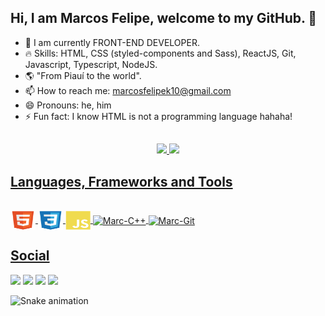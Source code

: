 ## Hi, I am Marcos Felipe, welcome to my GitHub. 🎯

- 🔭 I am currently FRONT-END DEVELOPER.  
- 🔥 Skills: HTML, CSS (styled-components and Sass), ReactJS, Git, Javascript, Typescript, NodeJS.  
- 🌎 "From Piauí to the world".
- 📫 How to reach me: marcosfelipek10@gmail.com
- 😄 Pronouns: he, him
- ⚡ Fun fact: I know HTML is not a programming language hahaha!

##

<div align="center">
  <a href="https://github.com/marclipe">
  <img height="180em" src="https://github-readme-stats.vercel.app/api?username=marclipe&show_icons=true&theme=blueberry&include_all_commits=true&count_private=true"/>
  <img height="180em" src="https://github-readme-stats.vercel.app/api/top-langs/?username=marclipe&layout=compact&langs_count=7&theme=blueberry"/>
</div>

## Languages, Frameworks and Tools
  
<div style="display: inline_block"><br>
  <img align="center" alt="Marc-HTML" height="30" width="40" src="https://raw.githubusercontent.com/devicons/devicon/master/icons/html5/html5-original.svg">
  <img align="center" alt="Marc-CSS" height="30" width="40" src="https://raw.githubusercontent.com/devicons/devicon/master/icons/css3/css3-original.svg">
  <img align="center" alt="Marc-Js" height="30" width="40" src="https://raw.githubusercontent.com/devicons/devicon/master/icons/javascript/javascript-plain.svg">
  <img align="center" alt="Marc-C++" height="30" width="40" src="https://cdn.jsdelivr.net/gh/devicons/devicon/icons/cplusplus/cplusplus-original.svg">
  <img align="center" alt="Marc-Git" height="30" width="40" src="https://cdn.jsdelivr.net/gh/devicons/devicon/icons/git/git-original.svg">
</div>

    
## Social
  
<div> 
   <a href="https://www.linkedin.com/in/marclipe/" target="_blank"><img src="https://img.shields.io/badge/-LinkedIn-%230077B5?style=for-the-badge&logo=linkedin&logoColor=white" target="_blank"></a> 
  <a href="https://twitter.com/marclipe_sl" target="_blank"><img src="https://img.shields.io/badge/Twitter-1DA1F2?style=for-the-badge&logo=twitter&logoColor=white" target="_blank"></a> 
  <a href="https://instagram.com/marclipe_sl/" target="_blank"><img src="https://img.shields.io/badge/-Instagram-%23E4405F?style=for-the-badge&logo=instagram&logoColor=white" target="_blank"></a>
  <a href = "mailto:marcosfelipek10@gmail.com"><img src="https://img.shields.io/badge/-Gmail-%23333?style=for-the-badge&logo=gmail&logoColor=white" target="_blank"></a>
  
 
  ![Snake animation](https://github.com/marclipe/marclipe/blob/output/github-contribution-grid-snake.svg)
</div>


  
